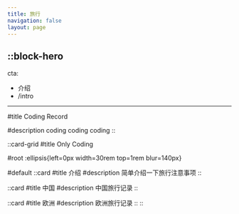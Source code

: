 ```yaml
---
title: 旅行
navigation: false
layout: page
---
```


::block-hero
---
cta:
  - 介绍
  - /intro
---

#title
Coding Record

#description
coding coding coding
::

::card-grid
#title
Only Coding

#root
:ellipsis{left=0px width=30rem top=1rem blur=140px}

#default
  ::card
  #title
  介绍
  #description
  简单介绍一下旅行注意事项
  ::

  ::card
  #title
  中国
  #description
  中国旅行记录
  ::

  ::card
  #title
  欧洲
  #description
  欧洲旅行记录
  ::
::
